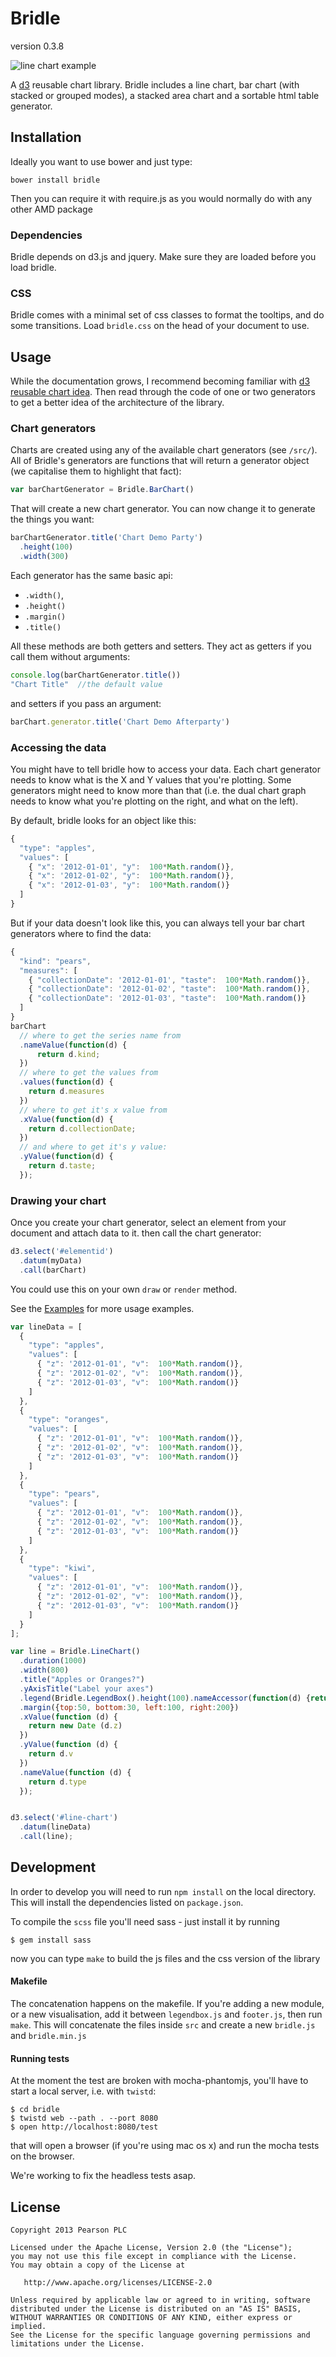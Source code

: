 Bridle 
======
version 0.3.8

![line chart example](https://dl.dropboxusercontent.com/u/68514/bridle_line_chart_ex.png "line chart example")

A [d3](https://github.com/mbostock/d3) reusable chart library. Bridle includes a line chart, bar chart (with stacked or grouped modes), a stacked area chart and a sortable html table generator. 

## Installation

Ideally you want to use bower and just type:
```
bower install bridle
```

Then you can require it with require.js as you would normally do with any other AMD package

### Dependencies
Bridle depends on d3.js and jquery. Make sure they are loaded before you load bridle.

### CSS
Bridle comes with a minimal set of css classes to format the tooltips, and do some transitions. Load `bridle.css` on the head of your document to use.

## Usage
While the documentation grows, I recommend becoming familiar with [d3 reusable chart idea](http://bost.ocks.org/mike/chart/). Then read through the code of one or two generators to get a better idea of the architecture of the library.

### Chart generators
Charts are created using any of the available chart generators (see `/src/`). All of Bridle's generators are functions that will return a generator object (we capitalise them to highlight that fact):

```javascript
var barChartGenerator = Bridle.BarChart()
```
That will create a new chart generator. You can now change it to generate the things you want:

```javascript
barChartGenerator.title('Chart Demo Party')
  .height(100)
  .width(300)
```
Each generator has the same basic api:
* `.width()`, 
* `.height()`
* `.margin()`
* `.title()`

All these methods are both getters and setters. They act as getters if you call them without arguments:
```javascript
console.log(barChartGenerator.title())
"Chart Title"  //the default value
```
and setters if you pass an argument:
```javascript
barChart.generator.title('Chart Demo Afterparty')
```

### Accessing the data
You might have to tell bridle how to access your data. Each chart generator needs to know what is the X and Y values that you're plotting. Some generators might need to know more than that (i.e. the dual chart graph needs to know what you're plotting on the right, and what on the left). 

By default, bridle looks for an object like this:
```javascript
{
  "type": "apples",
  "values": [
    { "x": '2012-01-01', "y":  100*Math.random()},
    { "x": '2012-01-02', "y":  100*Math.random()},
    { "x": '2012-01-03', "y":  100*Math.random()}
  ]
}
```

But if your data doesn't look like this, you can always tell your bar chart generators where to find the data:

```javascript
{
  "kind": "pears",
  "measures": [
    { "collectionDate": '2012-01-01', "taste":  100*Math.random()},
    { "collectionDate": '2012-01-02', "taste":  100*Math.random()},
    { "collectionDate": '2012-01-03', "taste":  100*Math.random()}
  ]
}
barChart
  // where to get the series name from
  .nameValue(function(d) {
      return d.kind;
  })
  // where to get the values from 
  .values(function(d) {
    return d.measures
  })
  // where to get it's x value from
  .xValue(function(d) { 
    return d.collectionDate;
  })
  // and where to get it's y value:
  .yValue(function(d) {
    return d.taste;
  });
```

### Drawing your chart
Once you create your chart generator, select an element from your document and attach data to it. then call the chart generator:

```javascript
d3.select('#elementid')
  .datum(myData)
  .call(barChart)
```

You could use this on your own `draw` or `render` method.

See the [Examples](http://pearson-enabling-technologies.github.io/bridle/examples/) for more usage examples.



```js
var lineData = [
  {
    "type": "apples",
    "values": [
      { "z": '2012-01-01', "v":  100*Math.random()},
      { "z": '2012-01-02', "v":  100*Math.random()},
      { "z": '2012-01-03', "v":  100*Math.random()}
    ]
  },
  {  
    "type": "oranges",
    "values": [
      { "z": '2012-01-01', "v":  100*Math.random()},
      { "z": '2012-01-02', "v":  100*Math.random()},
      { "z": '2012-01-03', "v":  100*Math.random()}
    ]
  },
  {
    "type": "pears",
    "values": [
      { "z": '2012-01-01', "v":  100*Math.random()},
      { "z": '2012-01-02', "v":  100*Math.random()},
      { "z": '2012-01-03', "v":  100*Math.random()}
    ]
  },
  {  
    "type": "kiwi",
    "values": [
      { "z": '2012-01-01', "v":  100*Math.random()},
      { "z": '2012-01-02', "v":  100*Math.random()},
      { "z": '2012-01-03', "v":  100*Math.random()}
    ]
  }  
];

var line = Bridle.LineChart()
  .duration(1000)
  .width(800)
  .title("Apples or Oranges?")
  .yAxisTitle("Label your axes")
  .legend(Bridle.LegendBox().height(100).nameAccessor(function(d) {return d.type}))
  .margin({top:50, bottom:30, left:100, right:200})
  .xValue(function (d) {
    return new Date (d.z)
  })
  .yValue(function (d) {
    return d.v
  })
  .nameValue(function (d) {
    return d.type
  });


d3.select('#line-chart')
  .datum(lineData)
  .call(line);
```

## Development

In order to develop you will need to run `npm install` on the local directory. This will install the dependencies listed on `package.json`. 

To compile the `scss` file you'll need sass - just install it by running 
```
$ gem install sass
```

now you can type `make` to build the js files and the css version of the library

#### Makefile
The concatenation happens on the makefile. If you're adding a new module, or a new visualisation, add it between `legendbox.js` and `footer.js`, then run `make`. This will concatenate the files inside `src` and create a new `bridle.js` and `bridle.min.js`


#### Running tests
At the moment the test are broken with mocha-phantomjs, you'll have to start a local server, i.e. with `twistd`:

```
$ cd bridle
$ twistd web --path . --port 8080
$ open http://localhost:8080/test
```
that will open a browser (if you're using mac os x) and run the mocha tests on the browser. 

We're working to fix the headless tests asap.

## License

    Copyright 2013 Pearson PLC

    Licensed under the Apache License, Version 2.0 (the "License");
    you may not use this file except in compliance with the License.
    You may obtain a copy of the License at

       http://www.apache.org/licenses/LICENSE-2.0

    Unless required by applicable law or agreed to in writing, software
    distributed under the License is distributed on an "AS IS" BASIS,
    WITHOUT WARRANTIES OR CONDITIONS OF ANY KIND, either express or implied.
    See the License for the specific language governing permissions and
    limitations under the License.



